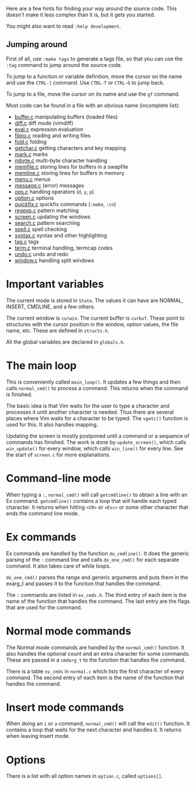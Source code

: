 Here are a few hints for finding your way around the source code.  This
doesn't make it less complex than it is, but it gets you started.

You might also want to read `:help development`.

## Jumping around

First of all, use `:make tags` to generate a tags file, so that you can use
the `:tag` command to jump around the source code.

To jump to a function or variable definition, move the cursor on the name and
use the `CTRL-]` command.  Use `CTRL-T` or `CTRL-O` to jump back.

To jump to a file, move the cursor on its name and use the `gf` command.

Most code can be found in a file with an obvious name (incomplete list):
*   [buffer.c](../src/buffer.c)	   manipulating buffers (loaded files)
*   [diff.c](../src/diff.c)	   diff mode (vimdiff)
*   [eval.c](../src/eval.c)	   expression evaluation
*   [fileio.c](../src/fileio.c)	   reading and writing files
*   [fold.c](../src/fold.c)	   folding
*   [getchar.c](../src/getchar.c)  getting characters and key mapping
*   [mark.c](../src/mark.c)	   marks
*   [mbyte.c](../src/mbyte.c)	   multi-byte character handling
*   [memfile.c](../src/memfile.c)  storing lines for buffers in a swapfile
*   [memline.c](../src/memline.c)  storing lines for buffers in memory
*   [menu.c](../src/menu.c)	   menus
*   [message.c](../src/message.c)  (error) messages
*   [ops.c](../src/ops.c)          handling operators (`d`, `y`, `p`)
*   [option.c](../src/option.c)	   options
*   [quickfix.c](../src/quickfix.c) quickfix commands (`:make`, `:cn`)
*   [regexp.c](../src/regexp.c)	   pattern matching
*   [screen.c](../src/screen.c)	   updating the windows
*   [search.c](../src/search.c)	   pattern searching
*   [spell.c](../src/spell.c)	   spell checking
*   [syntax.c](../src/syntax.c)	   syntax and other highlighting
*   [tag.c](../src/tag.c)	   tags
*   [term.c](../src/term.c)	   terminal handling, termcap codes
*   [undo.c](../src/undo.c)	   undo and redo
*   [window.c](../src/window.c)	   handling split windows
	

# Important variables

The current mode is stored in `State`.  The values it can have are NORMAL,
INSERT, CMDLINE, and a few others.

The current window is `curwin`.  The current buffer is `curbuf`.  These point
to structures with the cursor position in the window, option values, the file
name, etc.  These are defined in `structs.h`.

All the global variables are declared in `globals.h`.


# The main loop

This is conveniently called `main_loop()`.  It updates a few things and then
calls `normal_cmd()` to process a command.  This returns when the command is
finished.

The basic idea is that Vim waits for the user to type a character and
processes it until another character is needed.  Thus there are several places
where Vim waits for a character to be typed.  The `vgetc()` function is used for
this.  It also handles mapping.

Updating the screen is mostly postponed until a command or a sequence of
commands has finished.  The work is done by `update_screen()`, which calls
`win_update()` for every window, which calls `win_line()` for every line.
See the start of `screen.c` for more explanations.


# Command-line mode

When typing a `:`, `normal_cmd()` will call `getcmdline()` to obtain a line with
an Ex command.  `getcmdline()` contains a loop that will handle each typed
character.  It returns when hitting `<CR>` or `<Esc>` or some other character that
ends the command line mode.


# Ex commands

Ex commands are handled by the function `do_cmdline()`.  It does the generic
parsing of the `:` command line and calls `do_one_cmd()` for each separate
command.  It also takes care of while loops.

`do_one_cmd()` parses the range and generic arguments and puts them in the
exarg_t and passes it to the function that handles the command.

The `:` commands are listed in `ex_cmds.h`.  The third entry of each item is the
name of the function that handles the command.  The last entry are the flags
that are used for the command.


# Normal mode commands

The Normal mode commands are handled by the `normal_cmd()` function.  It also
handles the optional count and an extra character for some commands.  These
are passed in a `cmdarg_t` to the function that handles the command.

There is a table `nv_cmds` in `normal.c` which lists the first character of every
command.  The second entry of each item is the name of the function that
handles the command.


# Insert mode commands

When doing an `i` or `a` command, `normal_cmd()` will call the `edit()` function.
It contains a loop that waits for the next character and handles it.  It
returns when leaving Insert mode.


# Options

There is a list with all option names in `option.c`, called `options[]`.